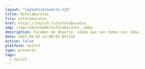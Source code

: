 ```yaml
---
layout: "layouts/proxecto.njk"
title: OsFalabaratos_
file: osfalabaratos_
href: https://twitch.tv/osfalabaratos_
img: /img/comunidade/osfalabaratos_.webp
description: Falamos de deporte, aínda que non temos nin idea.
date: 2021-04-02 12:08:03.051116
active: false
platform: twitch
type: proxecto
tags:
  - twitch
---
```

